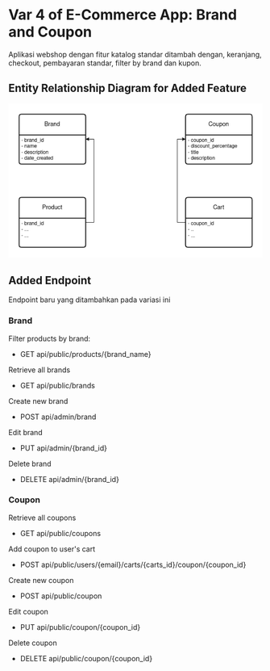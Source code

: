 
# Var 4 of E-Commerce App: Brand and Coupon
Aplikasi webshop dengan fitur katalog standar ditambah
dengan, keranjang, checkout, pembayaran standar, filter by
brand dan kupon.

## Entity Relationship Diagram for Added Feature
![image_ERD](SPLE_1.2.drawio.png)

## Added Endpoint
Endpoint baru yang ditambahkan pada variasi ini
### Brand
Filter products by brand:
- GET api/public/products/{brand_name}

Retrieve all brands
- GET api/public/brands
        
Create new brand
- POST api/admin/brand

Edit brand
- PUT api/admin/{brand_id}

Delete brand
- DELETE api/admin/{brand_id}

### Coupon
Retrieve all coupons
- GET api/public/coupons

Add coupon to user's cart 
- POST api/public/users/{email}/carts/{carts_id}/coupon/{coupon_id}

Create new coupon
- POST api/public/coupon

Edit coupon
- PUT api/public/coupon/{coupon_id}

Delete coupon
- DELETE api/public/coupon/{coupon_id}
